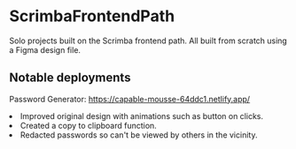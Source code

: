 # ScrimbaFrontendPath
Solo projects built on the Scrimba frontend path. All built from scratch using a Figma design file. 

## Notable deployments

Password Generator: https://capable-mousse-64ddc1.netlify.app/

<li>Improved original design with animations such as button on clicks.</li>
<li>Created a copy to clipboard function.</li>
<li>Redacted passwords so can't be viewed by others in the vicinity.</li>
